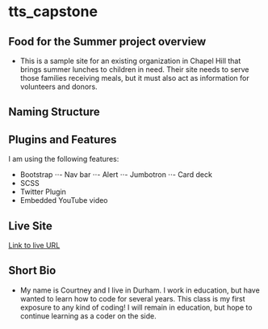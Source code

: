 # tts_capstone
## Food for the Summer project overview
- This is a sample site for an existing organization in Chapel Hill that brings summer lunches to children in need. Their site needs to serve those families receiving meals, but it must also act as information for volunteers and donors.
## Naming Structure
## Plugins and Features
I am using the following features:
- Bootstrap
⋅⋅- Nav bar
⋅⋅- Alert
⋅⋅- Jumbotron
⋅⋅- Card deck
- SCSS
- Twitter Plugin
- Embedded YouTube video

## Live Site
[Link to live URL](http://courtneyrogers.org/projects/ffs_capstone/)

## Short Bio
- My name is Courtney and I live in Durham. I work in education, but have wanted to learn how to code for several years. This class is my first exposure to any kind of coding! I will remain in education, but hope to continue learning as a coder on the side.
